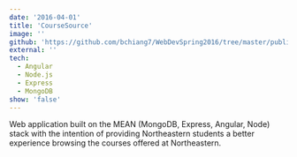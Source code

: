 ```yaml
---
date: '2016-04-01'
title: 'CourseSource'
image: ''
github: 'https://github.com/bchiang7/WebDevSpring2016/tree/master/public/project'
external: ''
tech:
  - Angular
  - Node.js
  - Express
  - MongoDB
show: 'false'
---
```


Web application built on the MEAN (MongoDB, Express, Angular, Node) stack with the intention of providing Northeastern students a better experience browsing the courses offered at Northeastern.
